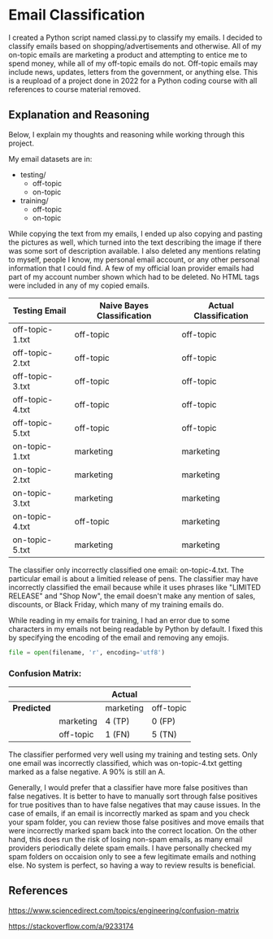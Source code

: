# Email Classification

I created a Python script named classi.py to classify my emails. I decided to classify emails based on shopping/advertisements and otherwise. All of my on-topic emails are marketing a product and attempting to entice me to spend money, while all of my off-topic emails do not. Off-topic emails may include news, updates, letters from the government, or anything else. This is a reupload of a project done in 2022 for a Python coding course with all references to course material removed.

## Explanation and Reasoning

Below, I explain my thoughts and reasoning while working through this project.

My email datasets are in: 
- testing/
	- off-topic
	- on-topic
- training/
	- off-topic
	- on-topic

While copying the text from my emails, I ended up also copying and pasting the pictures as well, which turned into the text describing the image if there was some sort of description available. I also deleted any mentions relating to myself, people I know, my personal email account, or any other personal information that I could find. A few of my official loan provider emails had part of my account number shown which had to be deleted. No HTML tags were included in any of my copied emails.

|Testing Email|Naive Bayes Classification|Actual Classification|
|-------------|--------------------------|---------------------|
|off-topic-1.txt|off-topic|off-topic
|off-topic-2.txt|off-topic|off-topic
|off-topic-3.txt|off-topic|off-topic
|off-topic-4.txt|off-topic|off-topic
|off-topic-5.txt|off-topic|off-topic
| on-topic-1.txt|marketing|marketing
| on-topic-2.txt|marketing|marketing
| on-topic-3.txt|marketing|marketing
| on-topic-4.txt|off-topic|marketing
| on-topic-5.txt|marketing|marketing

The classifier only incorrectly classified one email: on-topic-4.txt. The particular email is about a limitied release of pens. The classifier may have incorrectly classified the email because while it uses phrases like "LIMITED RELEASE" and "Shop Now", the email doesn't make any mention of sales, discounts, or Black Friday, which many of my training emails do.

While reading in my emails for training, I had an error due to some characters in my emails not being readable by Python by default. I fixed this by specifying the encoding of the email and removing any emojis.

```Python
file = open(filename, 'r', encoding='utf8')
```

### Confusion Matrix:

|   |   |Actual||
|-------------|---------|---------|---------|
|**Predicted**|         |marketing|off-topic|
|             |marketing|4 (TP)|0 (FP)|
|             |off-topic|1 (FN)|5 (TN)|

The classifier performed very well using my training and testing sets. Only one email was incorrectly classified, which was on-topic-4.txt getting marked as a false negative. A 90% is still an A.

Generally, I would prefer that a classifier have more false positives than false negatives. It is better to have to manually sort through false positives for true positives than to have false negatives that may cause issues.
In the case of emails, if an email is incorrectly marked as spam and you check your spam folder, you can review those false positives and move emails that were incorrectly marked spam back into the correct location.
On the other hand, this does run the risk of losing non-spam emails, as many email providers periodically delete spam emails. I have personally checked my spam folders on occaision only to see a few legitimate emails and nothing else.
No system is perfect, so having a way to review results is beneficial.

## References

https://www.sciencedirect.com/topics/engineering/confusion-matrix

https://stackoverflow.com/a/9233174
